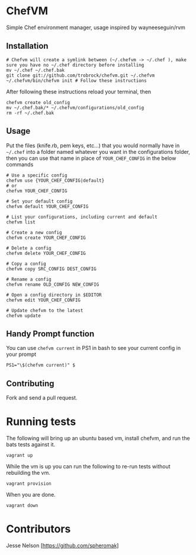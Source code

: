 # ChefVM

Simple Chef environment manager, usage inspired by wayneeseguin/rvm

## Installation

    # Chefvm will create a symlink between (~/.chefvm -> ~/.chef ), make sure you have no ~/.chef directory before installing
    mv ~/.chef ~/.chef.bak
    git clone git://github.com/trobrock/chefvm.git ~/.chefvm
    ~/.chefvm/bin/chefvm init # Follow these instructions
    
After following these instructions reload your terminal, then

    chefvm create old_config
    mv ~/.chef.bak/* ~/.chefvm/configurations/old_config
    rm -rf ~/.chef.bak

## Usage

Put the files (knife.rb, pem keys, etc...) that you would normally have in `~/.chef` into a folder named whatever you want in the configurations folder, then you can use that name in place of `YOUR_CHEF_CONFIG` in the below commands

    # Use a specific config
    chefvm use {YOUR_CHEF_CONFIG|default}
    # or
    chefvm YOUR_CHEF_CONFIG

    # Set your default config
    chefvm default YOUR_CHEF_CONFIG

    # List your configurations, including current and default
    chefvm list

    # Create a new config
    chefvm create YOUR_CHEF_CONFIG

    # Delete a config
    chefvm delete YOUR_CHEF_CONFIG

    # Copy a config
    chefvm copy SRC_CONFIG DEST_CONFIG

    # Rename a config
    chefvm rename OLD_CONFIG NEW_CONFIG

    # Open a config directory in $EDITOR
    chefvm edit YOUR_CHEF_CONFIG

    # Update chefvm to the latest
    chefvm update


## Handy Prompt function
You can use `chefvm current` in PS1 in bash to see your current config in your prompt

    PS1="\$(chefvm current)" $

## Contributing

Fork and send a pull request.

# Running tests

The following will bring up an ubuntu based vm, install chefvm, and run the bats tests against it.

```shell
vagrant up
```

While the vm is up you can run the following to re-run tests without rebuilding the vm.

```shell
vagrant provision
```

When you are done.

```shell
vagrant down
```

# Contributors

Jesse Nelson [https://github.com/spheromak]
